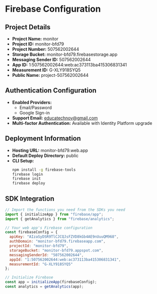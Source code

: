
# Firebase Configuration

## Project Details
- **Project Name:** monitor
- **Project ID:** monitor-bfd79
- **Project Number:** 507562002644
- **Storage Bucket:** monitor-bfd79.firebasestorage.app
- **Messaging Sender ID:** 507562002644
- **App ID:** 1:507562002644:web:ac373113ba415306831341
- **Measurement ID:** G-XLY918SYQ5
- **Public Name:** project-507562002644

## Authentication Configuration
- **Enabled Providers:** 
  - Email/Password
  - Google Sign-in
- **Support Email:** educatechnov@gmail.com
- **Multi-factor Authentication:** Available with Identity Platform upgrade

## Deployment Information
- **Hosting URL:** monitor-bfd79.web.app
- **Default Deploy Directory:** public
- **CLI Setup:**
  ```bash
  npm install -g firebase-tools
  firebase login
  firebase init
  firebase deploy
  ```

## SDK Integration
```javascript
// Import the functions you need from the SDKs you need
import { initializeApp } from "firebase/app";
import { getAnalytics } from "firebase/analytics";

// Your web app's Firebase configuration
const firebaseConfig = {
  apiKey: "AIzaSyDSR9TlCJCQJsFZVD8kGb4AE9nUuuQM968",
  authDomain: "monitor-bfd79.firebaseapp.com",
  projectId: "monitor-bfd79",
  storageBucket: "monitor-bfd79.appspot.com",
  messagingSenderId: "507562002644",
  appId: "1:507562002644:web:ac373113ba415306831341",
  measurementId: "G-XLY918SYQ5"
};

// Initialize Firebase
const app = initializeApp(firebaseConfig);
const analytics = getAnalytics(app);
```
